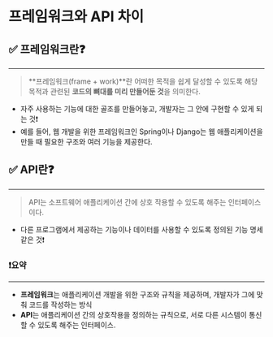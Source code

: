 # 프레임워크와 API 차이

## ✅ 프레임워크란❓

---

> **프레임워크(frame + work)**란 어떠한 목적을 쉽게 달성할 수 있도록 해당 목적과 관련된 **코드의 뼈대를 미리 만들어둔 것**을 의미한다.
>
- 자주 사용하는 기능에 대한 골조를 만들어놓고, 개발자는 그 안에 구현할 수 있게 되는 것❗
- 예를 들어, 웹 개발을 위한 프레임워크인 Spring이나 Django는 웹 애플리케이션을 만들 때 필요한 구조와 여러 기능을 제공한다.

## ✅ API란❓

---

> API는 소프트웨어 애플리케이션 간에 상호 작용할 수 있도록 해주는 인터페이스이다.
>
- 다른 프로그램에서 제공하는 기능이나 데이터를 사용할 수 있도록 정의된 기능 명세 같은 것❗

### ❗요약

---

- **프레임워크**는 애플리케이션 개발을 위한 구조와 규칙을 제공하며, 개발자가 그에 맞춰 코드를 작성하는 방식
- **API**는 애플리케이션 간의 상호작용을 정의하는 규칙으로, 서로 다른 시스템이 통신할 수 있도록 해주는 인터페이스.